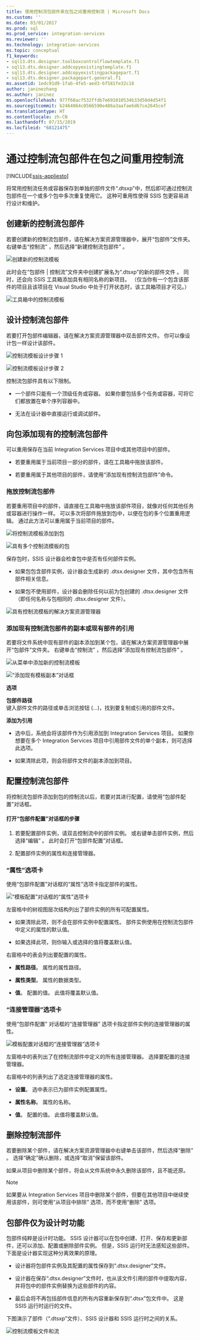 ```yaml
---
title: 使用控制流包部件来在包之间重用控制流 | Microsoft Docs
ms.custom: ''
ms.date: 03/01/2017
ms.prod: sql
ms.prod_service: integration-services
ms.reviewer: ''
ms.technology: integration-services
ms.topic: conceptual
f1_keywords:
- sql13.dts.designer.toolboxcontrolflowtemplate.f1
- sql13.dts.designer.addcopyexistingtemplate.f1
- sql13.dts.designer.addcopyexistingpackagepart.f1
- sql13.dts.designer.packagepart.general.f1
ms.assetid: 1edc91d9-1fab-4fe5-aed3-6f581fe32c18
author: janinezhang
ms.author: janinez
ms.openlocfilehash: 977f68acf532ffdb7e691010534b33d50d4d54f1
ms.sourcegitcommit: b2464064c0566590e486a3aafae6d67ce2645cef
ms.translationtype: HT
ms.contentlocale: zh-CN
ms.lasthandoff: 07/15/2019
ms.locfileid: "68121475"
---
```

# <a name="reuse-control-flow-across-packages-by-using-control-flow-package-parts"></a>通过控制流包部件在包之间重用控制流

[!INCLUDE[ssis-appliesto](../includes/ssis-appliesto-ssvrpluslinux-asdb-asdw-xxx.md)]


  将常用控制流任务或容器保存到单独的部件文件“.dtsxp”中，然后即可通过控制流包部件在一个或多个包中多次重复使用它。 这种可重用性使得 SSIS 包更容易进行设计和维护。  
  
## <a name="create-a-new-control-flow-package-part"></a>创建新的控制流包部件  
 若要创建新的控制流包部件，请在解决方案资源管理器中，展开“包部件”文件夹。  右键单击“控制流”  ，然后选择“新建控制流包部件”  。  
  
 ![创建新的控制流模板](../integration-services/media/control-flow-templates-create-new.png "Create a new control flow template")  
  
 此时会在“包部件 | 控制流”文件夹中创建扩展名为“.dtsxp”的新的部件文件  。 同时，还会向 SSIS 工具箱添加具有相同名称的新项目。 （仅当你有一个包含该部件的项目且该项目在 Visual Studio 中处于打开状态时，该工具箱项目才可见。）  
  
 ![工具箱中的控制流模板](../integration-services/media/control-flow-templates-in-toolbox.png "Control flow templates in toolbox")  
  
## <a name="design-a-control-flow-package-part"></a>设计控制流包部件  
 若要打开包部件编辑器，请在解决方案资源管理器中双击部件文件。 你可以像设计包一样设计该部件。  
  
 ![控制流模板设计步骤 1](../integration-services/media/control-flow-template-design-step-1.png "Step 1 of control flow template design")  
  
 ![控制流模板设计步骤 2](../integration-services/media/control-flow-template-design-step-2.png "Step 2 of control flow template design")  
  
 控制流包部件具有以下限制。  
  
-   一个部件只能有一个顶级任务或容器。 如果你要包括多个任务或容器，可将它们都放置在单个序列容器中。  
  
-   无法在设计器中直接运行或调试部件。  
  
## <a name="add-an-existing-control-flow-package-part-to-a-package"></a>向包添加现有的控制流包部件  
 可以重用保存在当前 Integration Services 项目中或其他项目中的部件。  
  
-   若要重用属于当前项目一部分的部件，请在工具箱中拖放该部件。  
  
-   若要重用属于其他项目的部件，请使用“添加现有控制流包部件”命令。   
  
### <a name="drag-and-drop-a-control-flow-package-part"></a>拖放控制流包部件  
 若要重用项目中的部件，请直接在工具箱中拖放该部件项目，就像对任何其他任务或容器进行操作一样。 可以多次将部件拖放到包中，以便在包的多个位置重用逻辑。 通过此方法可以重用属于当前项目的部件。  
  
 ![将控制流模板添加到包](../integration-services/media/control-flow-templates-add-to-package.png "Add a control flow template to a package")  
  
 ![具有多个控制流模板的包](../integration-services/media/control-flow-templates-in-package.png "Package with multiple control flow templates")  
  
 保存包时，SSIS 设计器会检查包中是否有任何部件实例。  
  
-   如果包包含部件实例，设计器会生成新的 .dtsx.designer 文件，其中包含所有部件相关信息。  
  
-   如果包不使用部件，设计器会删除任何以前为包创建的 .dtsx.designer 文件（即任何名称与包相同的 .dtsx.designer 文件）。  
  
 ![具有控制流模板的解决方案资源管理器](../integration-services/media/control-flow-templates-in-solution-explorer.png "Solution Explorer with control flow templates")  
  
### <a name="add-a-copy-of-an-existing-control-flow-package-part-or-a-reference-to-an-existing-part"></a>添加现有控制流包部件的副本或现有部件的引用  
 若要将文件系统中现有部件的副本添加到某个包，请在解决方案资源管理器中展开“包部件”文件夹。  右键单击“控制流”  ，然后选择“添加现有控制流包部件”  。  
  
 ![从菜单中添加新的控制流模板](../integration-services/media/control-flow-templates-add-from-menu.png "Add a new control flow templates from the menu")  
  
 ![“添加现有模板副本”对话框](../integration-services/media/control-flow-templates-add-copy-dialog.png "Add Copy of Existing Templates dialog box")  
  
 **选项**  
  
 **包部件路径**  
 键入部件文件的路径或单击浏览按钮 (…)，找到要复制或引用的部件文件。  
  
 **添加为引用**  
 -   选中后，系统会将该部件作为引用添加到 Integration Services 项目。 如果你想要在多个 Integration Services 项目中引用部件文件的单个副本，则可选择此选项。  
  
-   如果清除此项，则会将部件文件的副本添加到项目。  
  
## <a name="configure-a-control-flow-package-part"></a>配置控制流包部件  
 将控制流包部件添加到包的控制流以后，若要对其进行配置，请使用“包部件配置”对话框。   
  
#### <a name="to-open-the-package-part-configuration-dialog-box"></a>打开“包部件配置”对话框的步骤  
  
1.  若要配置部件实例，请双击控制流中的部件实例。 或右键单击部件实例，然后选择“编辑”  。 此时会打开“包部件配置”对话框。   
  
2.  配置部件实例的属性和连接管理器。  
  
### <a name="properties-tab"></a>“属性”选项卡  
 使用“包部件配置”对话框的“属性”选项卡指定部件的属性。    
  
 ![“模板配置”对话框的“属性”选项卡](../integration-services/media/template-configuration-properties-tab.png "Properties tab of the Template Configuration dialog box")  
  
 左窗格中的树视图层次结构列出了部件实例的所有可配置属性。  
  
-   如果清除此项，则不会在部件实例中配置属性。 部件实例使用在控制流包部件中定义的属性的默认值。  
  
-   如果选择此项，则你输入或选择的值将覆盖默认值。  
  
 右窗格中的表会列出要配置的属性。  
  
-   **属性路径**。 属性的属性路径。  
  
-   **属性类型**。 属性的数据类型。  
  
-   **值**。 配置的值。 此值将覆盖默认值。  
  
### <a name="connection-managers-tab"></a>“连接管理器”选项卡  
 使用“包部件配置”  对话框的“连接管理器”  选项卡指定部件实例的连接管理器的属性。  
  
 ![模板配置对话框的“连接管理器”选项卡](../integration-services/media/template-configuration-connection-managers-tab.png "Connection Managers tab of the Template Configuration dialog box")  
  
 左窗格中的表列出了在控制流部件中定义的所有连接管理器。 选择要配置的连接管理器。  
  
 右窗格中的列表列出了选定连接管理器的属性。  
  
-   **设置**。 选中表示已为部件实例配置属性。  
  
-   **属性名称**。 属性的名称。  
  
-   **值**。 配置的值。 此值将覆盖默认值。  
  
## <a name="delete-a-control-flow-part"></a>删除控制流部件  
 若要删除某个部件，请在解决方案资源管理器中右键单击该部件，然后选择“删除”  。 选择“确定”确认删除，或选择“取消”保留该部件。    
  
 如果从项目中删除某个部件，将会从文件系统中永久删除该部件，且不能还原。  
  
> [!NOTE]  
>  如果要从 Integration Services 项目中删除某个部件，但要在其他项目中继续使用该部件，则可使用“从项目中排除”  选项，而不使用“删除”  选项。  
  
## <a name="package-parts-are-a-design-time-feature-only"></a>包部件仅为设计时功能  
 包部件纯粹是设计时功能。 SSIS 设计器可以在包中创建、打开、保存和更新部件，还可以添加、配置或删除部件实例。 但是，SSIS 运行时无法感知这些部件。 下面是设计器实现这种分离效果的原理。  
  
-   设计器将包部件实例及其配置的属性保存到“.dtsx.designer”文件。  
  
-   设计器在保存“.dtsx.designer”文件时，也从该文件引用的部件中提取内容，并将包中的部件实例替换为这些部件的内容。  
  
-   最后会将不再包括部件信息的所有内容重新保存到“.dtsx”包文件中。 这是 SSIS 运行时运行的文件。  
  
 下图演示了部件（“.dtsxp”文件）、SSIS 设计器和 SSIS 运行时之间的关系。  
  
 ![控制流模板文件和流](../integration-services/media/control-flow-templates-intro.png "Control flow templates files and flow")  
  
  
